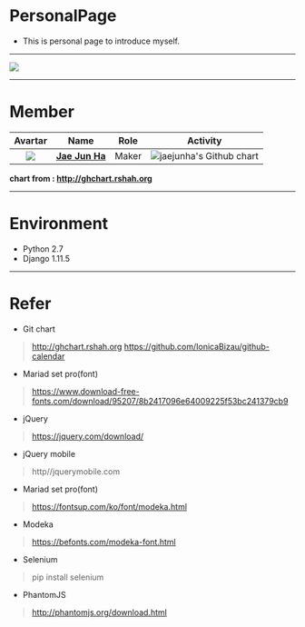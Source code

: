 # PersonalPage
- This is personal page to introduce myself.
---
<img src="https://github.com/jaejunha/PersonalPage/blob/master/screenshot/20180104.png?raw=true">

---
# Member
| Avartar | Name | Role | Activity |
 |:--------:|:--------:|:--------:|:--------:|
 | <img src="https://avatars1.githubusercontent.com/u/7951335?v=4&s=100"> | <a href = "https://github.com/jaejunha"> **Jae Jun Ha** </a> | Maker | <img src="http://ghchart.rshah.org/jaejunha" alt="jaejunha's Github chart" /> |
 
 **chart from : http://ghchart.rshah.org**

---
# Environment
- Python 2.7
- Django 1.11.5
---
# Refer
- Git chart
>http://ghchart.rshah.org
>https://github.com/IonicaBizau/github-calendar
- Mariad set pro(font)
>https://www.download-free-fonts.com/download/95207/8b2417096e64009225f53bc241379cb9
- jQuery
>https://jquery.com/download/
- jQuery mobile
>http//jquerymobile.com
- Mariad set pro(font)
>https://fontsup.com/ko/font/modeka.html
- Modeka
>https://befonts.com/modeka-font.html
- Selenium
>pip install selenium
- PhantomJS
>http://phantomjs.org/download.html
